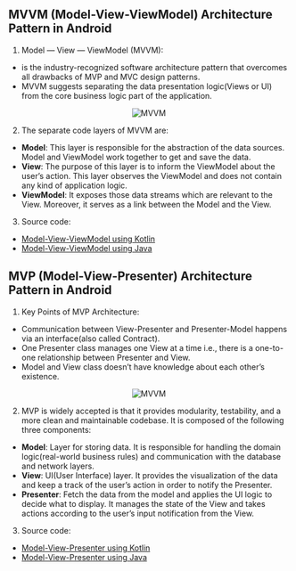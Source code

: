 ## MVVM (Model-View-ViewModel) Architecture Pattern in Android
1. Model — View — ViewModel (MVVM):
 - is the industry-recognized software architecture pattern that overcomes all drawbacks of MVP and MVC design patterns. 
 - MVVM suggests separating the data presentation logic(Views or UI) from the core business logic part of the application.

<p align="center">
<img alt="MVVM" src="https://github.com/williamvietnam/android-architectures/blob/main/Model-View-ViewModel-Kotlin/assets/mvvm.png">
</p>

2. The separate code layers of MVVM are:
 - **Model**: This layer is responsible for the abstraction of the data sources. Model and ViewModel work together to get and save the data.
 - **View**: The purpose of this layer is to inform the ViewModel about the user’s action. This layer observes the ViewModel and does not contain any kind of application logic.
 - **ViewModel**: It exposes those data streams which are relevant to the View. Moreover, it serves as a link between the Model and the View.

3. Source code:
 - [Model-View-ViewModel using Kotlin](https://github.com/williamvietnam/android-architectures/tree/main/Model-View-ViewModel-Kotlin)
 - [Model-View-ViewModel using Java](https://github.com/williamvietnam/android-architectures/tree/main/Model-View-ViewModel-Java)

## MVP (Model-View-Presenter) Architecture Pattern in Android
1. Key Points of MVP Architecture:
 -  Communication between View-Presenter and Presenter-Model happens via an interface(also called Contract).
 - One Presenter class manages one View at a time i.e., there is a one-to-one relationship between Presenter and View.
 - Model and View class doesn’t have knowledge about each other’s existence.

<p align="center">
<img alt="MVVM" src="https://github.com/williamvietnam/android-architectures/blob/main/Model-View-Presenter-Kotlin/assets/mvp.png">
</p>

2. MVP is widely accepted is that it provides modularity, testability, and a more clean and maintainable codebase. It is composed of the following three components:
 - **Model**: Layer for storing data. It is responsible for handling the domain logic(real-world business rules) and communication with the database and network layers.
 - **View**: UI(User Interface) layer. It provides the visualization of the data and keep a track of the user’s action in order to notify the Presenter.
 - **Presenter**: Fetch the data from the model and applies the UI logic to decide what to display. It manages the state of the View and takes actions according to the user’s input notification from the View.

3. Source code:
 - [Model-View-Presenter using Kotlin](https://github.com/williamvietnam/android-architectures/tree/main/Model-View-Presenter-Kotlin)
 - [Model-View-Presenter using Java](https://github.com/williamvietnam/android-architectures/tree/main/Model-View-Presenter-Java)
